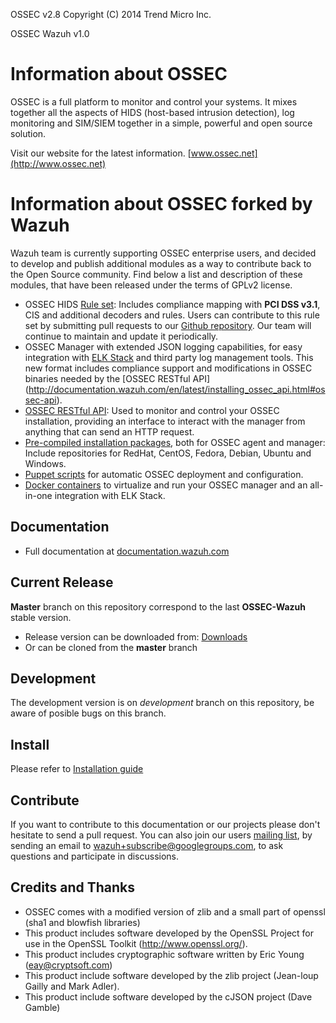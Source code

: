 OSSEC v2.8 Copyright (C) 2014 Trend Micro Inc.

OSSEC Wazuh v1.0

# Information about OSSEC 

OSSEC is a full platform to monitor and control your systems. It mixes together 
all the aspects of HIDS (host-based intrusion detection), log monitoring and 
SIM/SIEM together in a simple, powerful and open source solution.

Visit our website for the latest information. [www.ossec.net](http://www.ossec.net)

# Information about OSSEC forked by Wazuh


Wazuh team is currently supporting OSSEC enterprise users, and decided to develop and publish additional modules as a way to contribute back to the Open Source community. Find below a list and description of these modules, that have been released under the terms of GPLv2 license.

* OSSEC HIDS [Rule set](http://documentation.wazuh.com/en/latest/ossec_rule_set.html#ossec-rule-set): Includes compliance mapping with **PCI DSS v3.1**, CIS and additional decoders and rules. Users can contribute to this rule set by submitting pull requests to our [Github repository](https://github.com/wazuh/ossec-rules). Our team will continue to maintain and update it periodically.
* OSSEC Manager with extended JSON logging capabilities, for easy integration with [ELK Stack](http://documentation.wazuh.com/en/latest/integrating_ossec_elk.html#ossec-elk) and third party log management tools. This new format includes compliance support and modifications in OSSEC binaries needed by the [OSSEC RESTful API] (http://documentation.wazuh.com/en/latest/installing_ossec_api.html#ossec-api).
* [OSSEC RESTful API](http://documentation.wazuh.com/en/latest/installing_ossec_api.html#ossec-api): Used to monitor and control your OSSEC installation, providing an interface to interact with the manager from anything that can send an HTTP request.
* [Pre-compiled installation packages](http://documentation.wazuh.com/en/latest/ossec.html#ossec-installers), both for OSSEC agent and manager: Include repositories for RedHat, CentOS, Fedora, Debian, Ubuntu and Windows.
* [Puppet scripts](http://documentation.wazuh.com/en/latest/puppet.html#ossec-puppet) for automatic OSSEC deployment and configuration.
* [Docker containers](http://documentation.wazuh.com/en/latest/docker.html#ossec-docker) to virtualize and run your OSSEC manager and an all-in-one integration with ELK Stack.

## Documentation

* Full documentation at [documentation.wazuh.com](http://documentation.wazuh.com)

## Current Release

**Master** branch on this repository correspond to the last **OSSEC-Wazuh** stable version.

* Release version can be downloaded from: [Downloads](http://www.wazuh.com)
* Or can be cloned from the **master** branch

## Development ##

The development version is on *development* branch on this repository, be aware of posible bugs on this branch.


## Install

Please refer to [Installation guide](http://documentation.wazuh.com/en/latest/installing_ossec_wazuh.html)

## Contribute

If you want to contribute to this documentation or our projects please don't hesitate to send a pull request. You can also join our users [mailing list](https://groups.google.com/d/forum/wazuh), by sending an email to [wazuh+subscribe@googlegroups.com](mailto:wazuh+subscribe@googlegroups.com), to ask questions and participate in discussions.


## Credits and Thanks ##

* OSSEC comes with a modified version of zlib and a small part 
  of openssl (sha1 and blowfish libraries)
* This product includes software developed by the OpenSSL Project
  for use in the OpenSSL Toolkit (http://www.openssl.org/).
* This product includes cryptographic software written by Eric 
  Young (eay@cryptsoft.com)
* This product include software developed by the zlib project 
  (Jean-loup Gailly and Mark Adler).
* This product include software developed by the cJSON project 
  (Dave Gamble)


